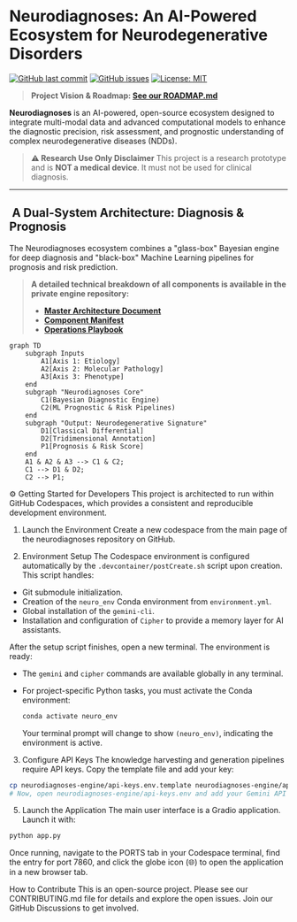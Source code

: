 # Neurodiagnoses: An AI-Powered Ecosystem for Neurodegenerative Disorders

[![GitHub last commit](https://img.shields.io/github/last-commit/Fundacion-de-Neurociencias/neurodiagnoses)](https://github.com/Fundacion-de-Neurociencias/neurodiagnoses/commits/main)
[![GitHub issues](https://img.shields.io/github/issues/Fundacion-de-Neurociencias/neurodiagnoses)](https://github.com/Fundacion-de-Neurociencias/neurodiagnoses/issues)
[![License: MIT](https://img.shields.io/badge/License-MIT-yellow.svg)](https://opensource.org/licenses/MIT)

> **Project Vision & Roadmap: [See our ROADMAP.md](ROADMAP.md)**

**Neurodiagnoses** is an AI-powered, open-source ecosystem designed to integrate multi-modal data and advanced computational models to enhance the diagnostic precision, risk assessment, and prognostic understanding of complex neurodegenerative diseases (NDDs).

> **⚠️ Research Use Only Disclaimer**
> This project is a research prototype and is **NOT a medical device**. It must not be used for clinical diagnosis.

---

## ️ A Dual-System Architecture: Diagnosis & Prognosis

The Neurodiagnoses ecosystem combines a "glass-box" Bayesian engine for deep diagnosis and "black-box" Machine Learning pipelines for prognosis and risk prediction.

> **A detailed technical breakdown of all components is available in the private engine repository:**
> - **[Master Architecture Document](neurodiagnoses-engine/ARCHITECTURE.md)**
> - **[Component Manifest](neurodiagnoses-engine/MANIFEST.md)**
> - **[Operations Playbook](neurodiagnoses-engine/PLAYBOOK.md)**

```mermaid
graph TD
    subgraph Inputs
        A1[Axis 1: Etiology]
        A2[Axis 2: Molecular Pathology]
        A3[Axis 3: Phenotype]
    end
    subgraph "Neurodiagnoses Core"
        C1(Bayesian Diagnostic Engine)
        C2(ML Prognostic & Risk Pipelines)
    end
    subgraph "Output: Neurodegenerative Signature"
        D1[Classical Differential]
        D2[Tridimensional Annotation]
        P1[Prognosis & Risk Score]
    end
    A1 & A2 & A3 --> C1 & C2;
    C1 --> D1 & D2;
    C2 --> P1;
```
⚙️ Getting Started for Developers
This project is architected to run within GitHub Codespaces, which provides a consistent and reproducible development environment.

1. Launch the Environment
Create a new codespace from the main page of the neurodiagnoses repository on GitHub.

2. Environment Setup
The Codespace environment is configured automatically by the `.devcontainer/postCreate.sh` script upon creation. This script handles:
- Git submodule initialization.
- Creation of the `neuro_env` Conda environment from `environment.yml`.
- Global installation of the `gemini-cli`.
- Installation and configuration of `Cipher` to provide a memory layer for AI assistants.
 
After the setup script finishes, open a new terminal. The environment is ready:
- The `gemini` and `cipher` commands are available globally in any terminal.
- For project-specific Python tasks, you must activate the Conda environment:
 
  ```bash
  conda activate neuro_env
  ```
 
  Your terminal prompt will change to show `(neuro_env)`, indicating the environment is active.

3. Configure API Keys
The knowledge harvesting and generation pipelines require API keys. Copy the template file and add your key:

```bash
cp neurodiagnoses-engine/api-keys.env.template neurodiagnoses-engine/api-keys.env
# Now, open neurodiagnoses-engine/api-keys.env and add your Gemini API key.
```

5. Launch the Application
The main user interface is a Gradio application. Launch it with:

```bash
python app.py
```

Once running, navigate to the PORTS tab in your Codespace terminal, find the entry for port 7860, and click the globe icon (🌐) to open the application in a new browser tab.

How to Contribute
This is an open-source project. Please see our CONTRIBUTING.md file for details and explore the open issues. Join our GitHub Discussions to get involved.
